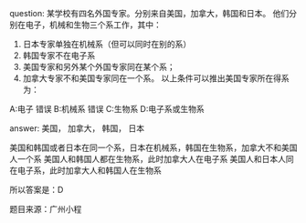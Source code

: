<!--
 * @Author: chenjie
 * @Email: 18822126754@163.com
 * @Date: 2022-04-20 14:01:31
 * @LastEditTime: 2022-04-20 14:15:48
 * @Description: 题目来源：广州小程
-->
question:
某学校有四名外国专家。分别来自美国，加拿大，韩国和日本。
他们分别在电子，机械和生物三个系工作，其中：
1. 日本专家单独在机械系（但可以同时在别的系）
2. 韩国专家不在电子系
3. 美国专家和另外某个外国专家同在某个系；
3. 加拿大专家不和美国专家同在一个系。
以上条件可以推出美国专家所在得系为：

A:电子     错误
B:机械系   错误
C:生物系
D:电子系或生物系


answer:
美国， 加拿大， 韩国， 日本

美国和韩国或者日本在同一个系，日本在机械系，韩国在生物系，加拿大不和美国人一个系
美国人和韩国人都在生物系，此时加拿大人在电子系
美国人和日本人同在电子系，此时加拿大人和韩国人在生物系

所以答案是：D

题目来源：广州小程